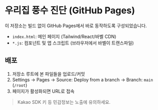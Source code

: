 # 우리집 풍수 진단 (GitHub Pages)

이 저장소는 빌드 없이 GitHub Pages에서 바로 동작하도록 구성되었습니다.
- `index.html`: 메인 페이지 (Tailwind/React/바벨 CDN)
- `*.js`: 컴포넌트 및 앱 스크립트 (브라우저에서 바벨이 트랜스파일)

## 배포
1) 저장소 루트에 본 파일들을 업로드/커밋
2) Settings → Pages → Source: Deploy from a branch → Branch: `main` (`/root`)
3) 페이지가 활성화되면 URL로 접속

> Kakao SDK 키 등 민감정보는 노출에 유의하세요.
